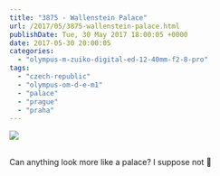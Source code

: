 ```yaml
---
title: "3875 - Wallenstein Palace"
url: /2017/05/3875-wallenstein-palace.html
publishDate: Tue, 30 May 2017 18:00:05 +0000
date: 2017-05-30 20:00:05
categories: 
  - "olympus-m-zuiko-digital-ed-12-40mm-f2-8-pro"
tags: 
  - "czech-republic"
  - "olympus-om-d-e-m1"
  - "palace"
  - "prague"
  - "praha"
---
```

<div class="container">
<div class="center"><a target="_blank" href="https://d25zfm9zpd7gm5.cloudfront.net/1200x1200/2016/20161024_173231_lr.jpg"><img class="webfeedsFeaturedVisual" src="https://d25zfm9zpd7gm5.cloudfront.net/0600x0600/2016/20161024_173231_lr.jpg" /></a></div>
</div>
<br />

Can anything look more like a palace? I suppose not 🙂
